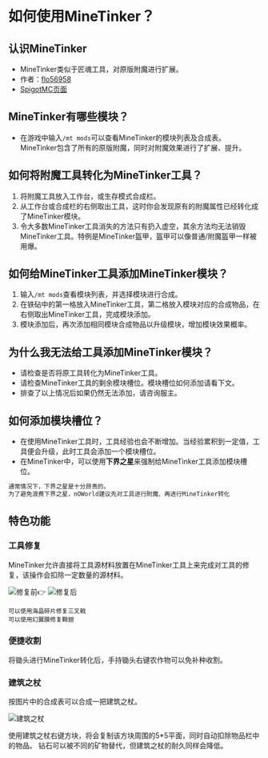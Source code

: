 # 如何使用MineTinker？

## 认识MineTinker
- MineTinker类似于匠魂工具，对原版附魔进行扩展。
- 作者：[flo56958](https://www.spigotmc.org/resources/authors/flo56958.184735/)
- [SpigotMC页面](https://www.spigotmc.org/resources/minetinker-40-modifiers-tools-and-armor.58940/)

## MineTinker有哪些模块？
- 在游戏中输入`/mt mods`可以查看MineTinker的模块列表及合成表。MineTinker包含了所有的原版附魔，同时对附魔效果进行了扩展、提升。

## 如何将附魔工具转化为MineTinker工具？
1. 将附魔工具放入工作台，或生存模式合成栏。
2. 从工作台或合成栏的右侧取出工具，这时你会发现原有的附魔属性已经转化成了MineTinker模块。
3. 令大多数MineTinker工具消失的方法只有扔入虚空，其余方法均无法销毁MineTinker工具。特例是MineTinker盔甲，盔甲可以像普通/附魔盔甲一样被用爆。
   
## 如何给MineTinker工具添加MineTinker模块？
1. 输入`/mt mods`查看模块列表，并选择模块进行合成。
2. 在铁砧中的第一格放入MineTinker工具，第二格放入模块对应的合成物品，在右侧取出MineTinker工具，完成模块添加。
3. 模块添加后，再次添加相同模块合成物品以升级模块，增加模块效果概率。

## 为什么我无法给工具添加MineTinker模块？
- 请检查是否将原工具转化为MineTinker工具。
- 请检查MineTinker工具的剩余模块槽位。模块槽位如何添加请看下文。
- 排查了以上情况后如果仍然无法添加，请咨询服主。

## 如何添加模块槽位？
- 在使用MineTinker工具时，工具经验也会不断增加。当经验累积到一定值，工具便会升级，此时工具会添加一个模块槽位。
- 在MineTinker中，可以使用**下界之星**来强制给MineTinker工具添加模块槽位。
```markdown
通常情况下，下界之星是十分昂贵的。
为了避免浪费下界之星，nOWorld建议先对工具进行附魔、再进行MineTinker转化
```

## 特色功能
### 工具修复
MineTinker允许直接将工具源材料放置在MineTinker工具上来完成对工具的修复，该操作会扣除一定数量的源材料。

![修复前](https://i.loli.net/2020/05/04/DQ2yi3VEmNd6k8x.png)👉 ![修复后](https://i.loli.net/2020/05/04/DSh24P8kGfeIQEZ.png)

```
可以使用海晶碎片修复三叉戟
可以使用幻翼膜修复鞘翅
```

### 便捷收割
将锄头进行MineTinker转化后，手持锄头右键农作物可以免补种收割。

### 建筑之杖
按图片中的合成表可以合成一把建筑之杖。

![建筑之杖](https://www.spigotmc.org/attachments/unbenannt-3-jpg.358888/)

使用建筑之杖右键方块，将会复制该方块周围的5*5平面，同时自动扣除物品栏中的物品。
钻石可以被不同的矿物替代，但建筑之杖的耐久同样会降低。
